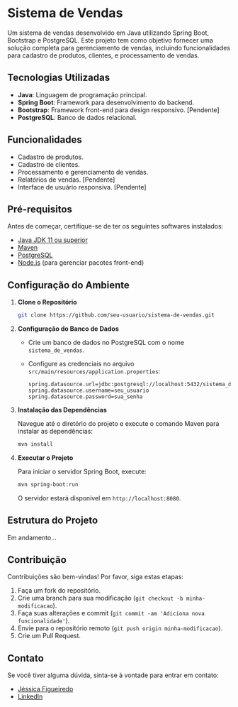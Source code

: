 
# Sistema de Vendas

Um sistema de vendas desenvolvido em Java utilizando Spring Boot, Bootstrap e PostgreSQL. Este projeto tem como objetivo fornecer uma solução completa para gerenciamento de vendas, incluindo funcionalidades para cadastro de produtos, clientes, e processamento de vendas.

## Tecnologias Utilizadas

- **Java**: Linguagem de programação principal.
- **Spring Boot**: Framework para desenvolvimento do backend.
- **Bootstrap**: Framework front-end para design responsivo. [Pendente]
- **PostgreSQL**: Banco de dados relacional.

## Funcionalidades

- Cadastro de produtos.
- Cadastro de clientes.
- Processamento e gerenciamento de vendas.
- Relatórios de vendas. [Pendente]
- Interface de usuário responsiva. [Pendente]

## Pré-requisitos

Antes de começar, certifique-se de ter os seguintes softwares instalados:

- [Java JDK 11 ou superior](https://www.oracle.com/java/technologies/javase-jdk11-downloads.html)
- [Maven](https://maven.apache.org/download.cgi)
- [PostgreSQL](https://www.postgresql.org/download/)
- [Node.js](https://nodejs.org/) (para gerenciar pacotes front-end)

## Configuração do Ambiente

1. **Clone o Repositório**

   ```bash
   git clone https://github.com/seu-usuario/sistema-de-vendas.git
   ```

2. **Configuração do Banco de Dados**

   - Crie um banco de dados no PostgreSQL com o nome `sistema_de_vendas`.
   - Configure as credenciais no arquivo `src/main/resources/application.properties`:

     ```properties
     spring.datasource.url=jdbc:postgresql://localhost:5432/sistema_de_vendas
     spring.datasource.username=seu_usuario
     spring.datasource.password=sua_senha
     ```

3. **Instalação das Dependências**

   Navegue até o diretório do projeto e execute o comando Maven para instalar as dependências:

   ```bash
   mvn install
   ```

4. **Executar o Projeto**

   Para iniciar o servidor Spring Boot, execute:

   ```bash
   mvn spring-boot:run
   ```

   O servidor estará disponível em `http://localhost:8080`.

## Estrutura do Projeto

Em andamento...

## Contribuição

Contribuições são bem-vindas! Por favor, siga estas etapas:

1. Faça um fork do repositório.
2. Crie uma branch para sua modificação (`git checkout -b minha-modificacao`).
3. Faça suas alterações e commit (`git commit -am 'Adiciona nova funcionalidade'`).
4. Envie para o repositório remoto (`git push origin minha-modificacao`).
5. Crie um Pull Request.


## Contato

Se você tiver alguma dúvida, sinta-se à vontade para entrar em contato:

- [Jéssica Figueiredo](mailto:jhessikafeitosa@hotmail.com.br)
- [LinkedIn](https://www.linkedin.com/in/jess-figueiredo/)
